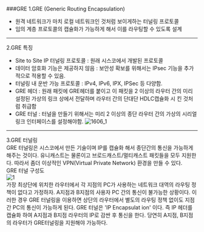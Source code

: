 ###GRE
1.GRE (Generic Routing Encapsulation) <br>
- 원격 네트워크가 마치 로컬 네트워크인 것처럼 보이게하는 터널링 프로토콜
- 임의 계층 프로토콜의 캡슐화가 가능하게 해서 이를 라우팅할 수 있도록 설계

-----
2.GRE 특징 <br>
- Site to Site IP 터널링 프로토콜 : 원래 시스코에서 개발된 프로토콜
- 데이터 암호화 기능은 제공하지 않음 : 보안성 확보를 위해서는 IPsec 기능을 추가적으로 적용할 수 있음.
- 터널링 내 운반 가능 프로토콜 : IPv4, IPv6, IPX, IPSec 등 다양함.
- GRE 헤더 : 원래 패킷에 GRE헤더를 붙이고 이 패킷을 2 이상의 라우터 간의 미리 설정된 가상의 링크 상에서 전달하며 라우터 간의 단대단 HDLC캡슐화 시
킨 것처럼 취급함
- GRE 터널 : 터널을 만들기 위해서는 미리 2 이상의 종단 라우터 간의 가상의 시리얼 링크 인터페이스를 설정해야함.
![1606_1](https://user-images.githubusercontent.com/63625609/82966938-f93d1800-a006-11ea-959d-fad1a28ee4b8.jpg) 

-----
3.GRE 터널링 <br>
GRE 터널링은 시스코에서 만든 기술이며 IP를 캡슐화 해서 종단간의 통신을 가능하게 해주는 것이다. 유니캐스트는 물론이고 브로드캐스트/멀티캐스트 패킷들을
모두 지원한다. 따라서 좀더 이상적인 VPN(Virtual Private Network) 환경을 만들 수 있다. <br>
GRE 터널 구성도 <br>
![1](https://user-images.githubusercontent.com/63625609/82968281-e70fa980-a007-11ea-8841-1ffdedc758b3.jpg) <br>
가장 최상단에 위치한 라우터에서 각 지점의 PC가 사용하는 네트워크 대역의 라우팅 정책이 없다고 가정하자. A지점과 B지점의 사용자 PC 간의 통신이 불가능한
상황이다. 이러한 경우 GRE 터널링을 이용하면 상단의 라우터에서 별도의 라우팅 정책 없이도 지점간 PC의 통신이 가능하게 된다. GRE 터널은 'IP Encapsulat
ion' 이다. 즉 IP 헤더를 캡슐화 하여 A지점과 B지점 라우터의 IP로 감싼 후 통신을 한다. 당연히 A지점, B지점의 라우터가 GRE터널링을 지원해야 가능하다.

